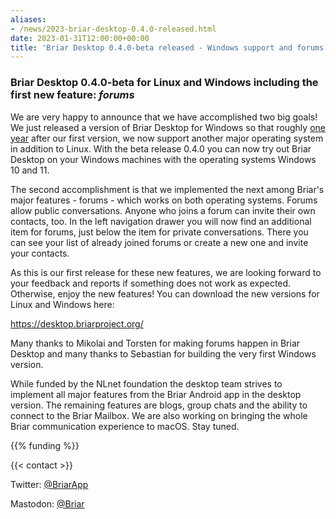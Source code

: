 ```yaml
---
aliases:
- /news/2023-briar-desktop-0.4.0-released.html
date: 2023-01-31T12:00:00+00:00
title: 'Briar Desktop 0.4.0-beta released - Windows support and forums'
---
```


### Briar Desktop 0.4.0-beta for Linux and Windows including the first new feature: *forums*

We are very happy to announce that we have accomplished two big goals! We just released a version of Briar Desktop for Windows so that roughly [one year](https://code.briarproject.org/briar/briar-desktop/-/wikis/Changelog) after our first version, we now support another major operating system in addition to Linux. With the beta release 0.4.0 you can now try out Briar Desktop on your Windows machines with the operating systems Windows 10 and 11.

The second accomplishment is that we implemented the next among Briar's major features - forums - which works on both operating systems. Forums allow public conversations. Anyone who joins a forum can invite their own contacts, too. In the left navigation drawer you will now find an additional item for forums, just below the item for private conversations. There you can see your list of already joined forums or create a new one and invite your contacts.

As this is our first release for these new features, we are looking forward to your feedback and reports if something does not work as expected. Otherwise, enjoy the new features! You can download the new versions for Linux and Windows here:

https://desktop.briarproject.org/

Many thanks to Mikolai and Torsten for making forums happen in Briar Desktop and many thanks to Sebastian for building the very first Windows version.

While funded by the NLnet foundation the desktop team strives to  implement all major features from the Briar Android app in the desktop version. The remaining features are blogs, group chats and the ability to connect to the Briar Mailbox. We are also working on bringing the whole Briar communication experience to macOS. Stay tuned.

{{% funding %}}

{{< contact  >}}

Twitter: [@BriarApp](https://twitter.com/BriarApp)

Mastodon: [@Briar](https://fosstodon.org/@briar)
